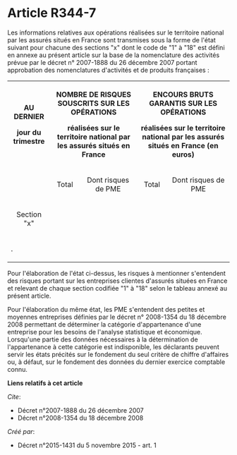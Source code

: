 # Article R344-7

Les informations relatives aux opérations réalisées sur le territoire national par les assurés situés en France sont
transmises sous la forme de l'état suivant pour chacune des sections "x" dont le code de "1" à "18" est défini en annexe au
présent article sur la base de la nomenclature des activités prévue par le décret n° 2007-1888 du 26 décembre 2007 portant
approbation des nomenclatures d'activités et de produits françaises : 

<table>
  <tbody>
    <tr>
      <th>

AU DERNIER 

jour du trimestre 

</th>
      <th colspan="2">

NOMBRE DE RISQUES SOUSCRITS SUR LES OPÉRATIONS 

réalisées sur le territoire national par les assurés situés en France 

</th>
      <th colspan="2">

ENCOURS BRUTS GARANTIS SUR LES OPÉRATIONS 

réalisées sur le territoire national par les assurés situés en France (en euros) 

</th>
    </tr>
    <tr>
      <td align="left">
      </td><td align="center" valign="middle">

Total 

</td>
      <td align="center" valign="middle">

Dont risques de PME 

</td>
      <td align="center" valign="middle">

Total 

</td>
      <td align="center" valign="middle">

Dont risques de PME 

</td>
    </tr>
    <tr>
      <td align="center" valign="middle">

Section "x" 

</td>
      <td align="left" valign="middle">
      </td><td align="left" valign="middle">
      </td><td align="left" valign="middle">
      </td><td align="left" valign="middle">
    </td></tr>
    <tr>
      <td align="left" colspan="5" valign="middle">

.

</td>
    </tr>
  </tbody>
</table>

Pour l'élaboration de l'état ci-dessus, les risques à mentionner s'entendent des risques portant sur les entreprises clientes
d'assurés situées en France et relevant de chaque section codifiée "1" à "18" selon le tableau annexé au présent article. 

Pour l'élaboration du même état, les PME s'entendent des petites et moyennes entreprises définies par le décret n° 2008-1354
du 18 décembre 2008 permettant de déterminer la catégorie d'appartenance d'une entreprise pour les besoins de l'analyse
statistique et économique. Lorsqu'une partie des données nécessaires à la détermination de l'appartenance à cette catégorie
est indisponible, les déclarants peuvent servir les états précités sur le fondement du seul critère de chiffre d'affaires ou,
à défaut, sur le fondement des données du dernier exercice comptable connu.

**Liens relatifs à cet article**

_Cite_:

  - Décret n°2007-1888 du 26 décembre 2007
  - Décret n°2008-1354 du 18 décembre 2008

_Créé par_:

  - Décret n°2015-1431 du 5 novembre 2015 - art. 1
